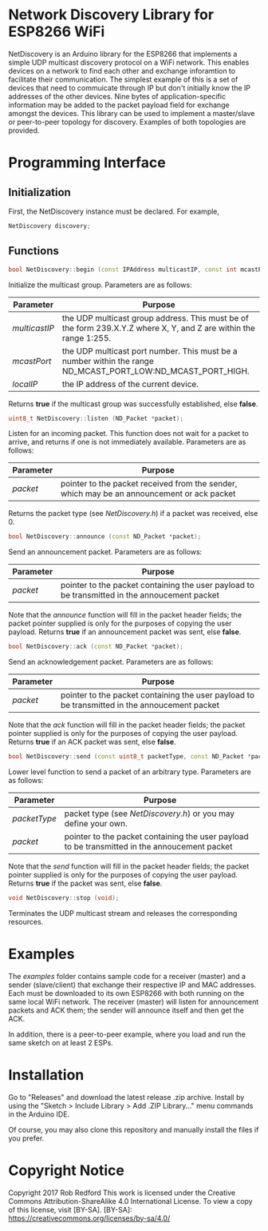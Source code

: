 # Network Discovery Library for ESP8266 WiFi
NetDiscovery is an Arduino library for the ESP8266 that implements a simple UDP multicast discovery protocol on a WiFi network.
This enables devices on a network to find each other and exchange inforamtion to facilitate their communication.
The simplest example of this is a set of devices that need to commuicate through IP but don't
initially know the IP addresses of the other devices.
Nine bytes of application-specific information may be added to the packet payload field for exchange amongst the devices.
This library can be used to implement a master/slave or peer-to-peer topology for discovery. 
Examples of both topologies are provided.

# Programming Interface
## Initialization
First, the NetDiscovery instance must be declared. For example,
```C++
NetDiscovery discovery;
```
## Functions
```C++
bool NetDiscovery::begin (const IPAddress multicastIP, const int mcastPort, const IPAddress localIP);
```
Initialize the multicast group.
Parameters are as follows:

|Parameter|Purpose|
|---|---|
|_multicastIP_|the UDP multicast group address. This must be of the form 239.X.Y.Z where X, Y, and Z are within the range 1:255.|
|_mcastPort_|the UDP multicast port number. This must be a number within the range ND_MCAST_PORT_LOW:ND_MCAST_PORT_HIGH.|
|_localIP_|the IP address of the current device.|

Returns __true__ if the multicast group was successfully established, else __false__.

```C++
uint8_t NetDiscovery::listen (ND_Packet *packet);
```

Listen for an incoming packet. This function does not wait for a packet to arrive, and returns if one is not immediately available.
Parameters are as follows:

|Parameter|Purpose|
|---|---|
|_packet_|pointer to the packet received from the sender, which may be an announcement or ack packet

Returns the packet type (see _NetDiscovery.h_) if a packet was received, else 0.

```C++
bool NetDiscovery::announce (const ND_Packet *packet);
```

Send an announcement packet.
Parameters are as follows:

|Parameter|Purpose|
|---|---|
|_packet_|pointer to the packet containing the user payload to be transmitted in the annoucement packet|

Note that the _announce_ function will fill in the packet header fields;
the packet pointer supplied is only for the purposes of copying the user payload.
Returns __true__ if an announcement packet was sent, else __false__.

```C++
bool NetDiscovery::ack (const ND_Packet *packet);
```

Send an acknowledgement packet.
Parameters are as follows:

|Parameter|Purpose|
|---|---|
|_packet_|pointer to the packet containing the user payload to be transmitted in the annoucement packet|

Note that the _ack_ function will fill in the packet header fields;
the packet pointer supplied is only for the purposes of copying the user payload.
Returns __true__ if an ACK packet was sent, else __false__.

```C++
bool NetDiscovery::send (const uint8_t packetType, const ND_Packet *packet);
```

Lower level function to send a packet of an arbitrary type.
Parameters are as follows:

|Parameter|Purpose|
|---|---|
|_packetType_|packet type (see _NetDiscovery.h_) or you may define your own.|
|_packet_|pointer to the packet containing the user payload to be transmitted in the annoucement packet|

Note that the _send_ function will fill in the packet header fields;
the packet pointer supplied is only for the purposes of copying the user payload.
Returns __true__ if the packet was sent, else __false__.

```C++
void NetDiscovery::stop (void);
```

Terminates the UDP multicast stream and releases the corresponding resources.


# Examples
The _examples_ folder contains sample code for a receiver (master) and a sender (slave/client) that exchange their respective IP and MAC addresses.
Each must be downloaded to its own ESP8266 with both running on the same local WiFi network.
The receiver (master) will listen for announcement packets and ACK them;
the sender will announce itself and then get the ACK.

In addition, there is a peer-to-peer example, where you load and run the same sketch on at least 2 ESPs.

# Installation

Go to "Releases" and download the latest release .zip archive.
Install by using the "Sketch > Include Library > Add .ZIP Library..." menu commands in the Arduino IDE.

Of course, you may also clone this repository and manually install the files if you prefer.

# Copyright Notice

Copyright 2017 Rob Redford
This work is licensed under the Creative Commons Attribution-ShareAlike 4.0 International License.
To view a copy of this license, visit [BY-SA].
[BY-SA]: https://creativecommons.org/licenses/by-sa/4.0/
